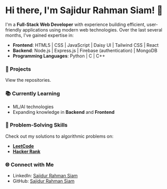 # Hi there, I'm Sajidur Rahman Siam! 👋

I'm a **Full-Stack Web Developer** with experience building efficient, user-friendly applications using modern web technologies. Over the last several months, I've gained expertise in:

- **Frontend**: HTML5 | CSS | JavaScript | Daisy UI | Tailwind CSS | React
- **Backend**: Node.js | Express.js | Firebase (authentication) | MongoDB
- **Programming Languages**: Python | C | C++

### 🚀 Projects
View the repositories.

### 📚 Currently Learning
- ML/AI technologies 
- Expanding knowledge in **Backend** and **Frontend**

### 🧠 Problem-Solving Skills
Check out my solutions to algorithmic problems on:
- **[LeetCode](https://leetcode.com/u/Sajidursiam)**
- **[Hacker Rank](https://www.hackerrank.com/profile/siamsajidur)**

### 🌐 Connect with Me
- LinkedIn: [Sajidur Rahman Siam](https://www.linkedin.com/in/sajidur-rahman-siam-17870b310)
- GitHub: [Sajidur Rahman Siam](https://github.com/SIAVAI)



